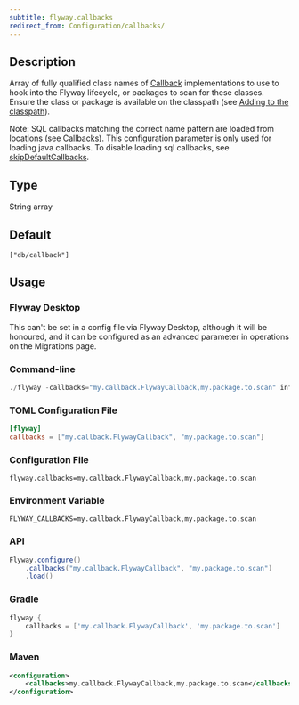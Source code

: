 ```yaml
---
subtitle: flyway.callbacks
redirect_from: Configuration/callbacks/
---
```


## Description

Array of fully qualified class names of [Callback](https://javadoc.io/doc/org.flywaydb/flyway-core/latest/org/flywaydb/core/api/callback/Callback.html) implementations to use to hook into the Flyway lifecycle, or packages to scan for these classes. Ensure the class or package is available on the classpath (see [Adding to the classpath](<Usage/Adding to the classpath>)).

Note: SQL callbacks matching the correct name pattern are loaded from locations (see [Callbacks](https://documentation.red-gate.com/flyway/flyway-concepts/callbacks)). This configuration parameter is only used for loading java callbacks. To disable loading sql callbacks, see [skipDefaultCallbacks](<Configuration/Flyway Namespace/Flyway Skip Default Callbacks Setting>).

## Type

String array

## Default

`["db/callback"]`

## Usage

### Flyway Desktop

This can't be set in a config file via Flyway Desktop, although it will be honoured, and it can be configured as an advanced parameter in operations on the Migrations page.

### Command-line

```powershell
./flyway -callbacks="my.callback.FlywayCallback,my.package.to.scan" info
```

### TOML Configuration File

```toml
[flyway]
callbacks = ["my.callback.FlywayCallback", "my.package.to.scan"]
```

### Configuration File

```properties
flyway.callbacks=my.callback.FlywayCallback,my.package.to.scan
```

### Environment Variable

```properties
FLYWAY_CALLBACKS=my.callback.FlywayCallback,my.package.to.scan
```

### API

```java
Flyway.configure()
    .callbacks("my.callback.FlywayCallback", "my.package.to.scan")
    .load()
```

### Gradle

```groovy
flyway {
    callbacks = ['my.callback.FlywayCallback', 'my.package.to.scan']
}
```

### Maven

```xml
<configuration>
    <callbacks>my.callback.FlywayCallback,my.package.to.scan</callbacks>
</configuration>
```
